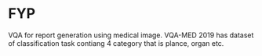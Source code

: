 # FYP
VQA for report generation using medical image.
VQA-MED 2019 has dataset of classification task contiang 4 category that is plance, organ etc.
